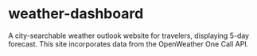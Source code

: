 # weather-dashboard
A city-searchable weather outlook website for travelers, displaying 5-day forecast. This site incorporates data from the OpenWeather One Call API.
